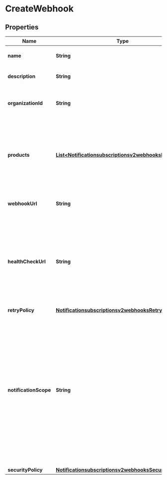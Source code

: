 
# CreateWebhook

## Properties
Name | Type | Description | Notes
------------ | ------------- | ------------- | -------------
**name** | **String** | Client friendly webhook name. |  [optional]
**description** | **String** | Client friendly webhook description. |  [optional]
**organizationId** | **String** | Organization Identifier (OrgId) or Merchant Identifier (MID). |  [optional]
**products** | [**List&lt;Notificationsubscriptionsv2webhooksProducts1&gt;**](Notificationsubscriptionsv2webhooksProducts1.md) | To see the valid productId and eventTypes, call the \&quot;Create and Manage Webhooks - Retrieve a list of event types\&quot; endpoint. |  [optional]
**webhookUrl** | **String** | The client&#39;s endpoint (URL) to receive webhooks. |  [optional]
**healthCheckUrl** | **String** | The client&#39;s health check endpoint (URL). If the user does not provide the health check URL, it is the user&#39;s responsibility to re-activate the webhook if it is deactivated by calling the test endpoint.  |  [optional]
**retryPolicy** | [**Notificationsubscriptionsv2webhooksRetryPolicy**](Notificationsubscriptionsv2webhooksRetryPolicy.md) |  |  [optional]
**notificationScope** | **String** | The webhook scope. 1. SELF The Webhook is used to deliver webhooks for only this Organization (or Merchant). 2. DESCENDANTS The Webhook is used to deliver webhooks for this Organization and its children. This field is optional.    Possible values: - SELF - DESCENDANTS |  [optional]
**securityPolicy** | [**Notificationsubscriptionsv2webhooksSecurityPolicy**](Notificationsubscriptionsv2webhooksSecurityPolicy.md) |  |  [optional]



